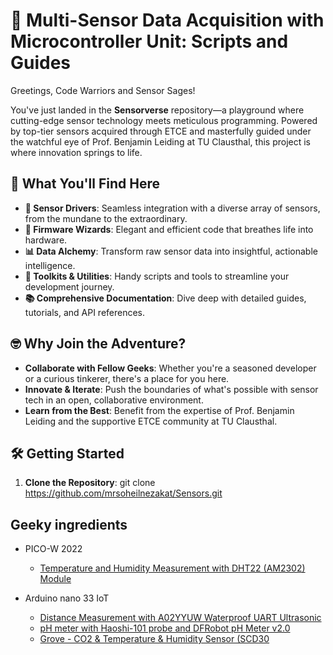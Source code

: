 # 🚀 Multi-Sensor Data Acquisition with Microcontroller Unit: Scripts and Guides

Greetings, Code Warriors and Sensor Sages!

You've just landed in the **Sensorverse** repository—a playground where cutting-edge sensor technology meets meticulous programming. Powered by top-tier sensors acquired through ETCE and masterfully guided under the watchful eye of Prof. Benjamin Leiding at TU Clausthal, this project is where innovation springs to life.

## 🌟 What You'll Find Here

- **📡 Sensor Drivers**: Seamless integration with a diverse array of sensors, from the mundane to the extraordinary.
- **🧬 Firmware Wizards**: Elegant and efficient code that breathes life into hardware.
- **📊 Data Alchemy**: Transform raw sensor data into insightful, actionable intelligence.
- **🔧 Toolkits & Utilities**: Handy scripts and tools to streamline your development journey.
- **📚 Comprehensive Documentation**: Dive deep with detailed guides, tutorials, and API references.

## 🤓 Why Join the Adventure?

- **Collaborate with Fellow Geeks**: Whether you're a seasoned developer or a curious tinkerer, there's a place for you here.
- **Innovate & Iterate**: Push the boundaries of what's possible with sensor tech in an open, collaborative environment.
- **Learn from the Best**: Benefit from the expertise of Prof. Benjamin Leiding and the supportive ETCE community at TU Clausthal.

## 🛠️ Getting Started

1. **Clone the Repository**:
   git clone https://github.com/mrsoheilnezakat/Sensors.git

## Geeky ingredients

- PICO-W 2022
  - [Temperature and Humidity Measurement with DHT22 (AM2302) Module](https://github.com/mrsoheilnezakat/Sensors/tree/main_branch/DHT22%20(AM2302)%20Module)


- Arduino nano 33 IoT
  - [Distance Measurement with A02YYUW Waterproof UART Ultrasonic](https://github.com/mrsoheilnezakat/Sensors/tree/main_branch/A02YYUW%20Waterproof%20UART)
  - [pH meter with Haoshi-101 probe and DFRobot pH Meter v2.0](https://github.com/mrsoheilnezakat/Sensors/tree/main_branch/HAOSHI-101%20ph%20Probe)
  - [Grove - CO2 & Temperature & Humidity Sensor (SCD30](https://github.com/mrsoheilnezakat/Sensors/tree/main_branch/Grove%20-%20CO2%20&%20Temperature%20&%20Humidity%20Sensor%20(SCD30))
